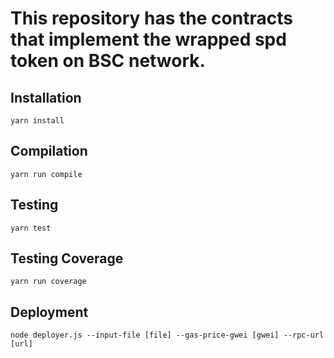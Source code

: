 # This repository has the contracts that implement the wrapped spd token on BSC network.

## Installation

    yarn install

## Compilation

    yarn run compile

## Testing

    yarn test

## Testing Coverage

    yarn run coverage

## Deployment

    node deployer.js --input-file [file] --gas-price-gwei [gwei] --rpc-url [url]
